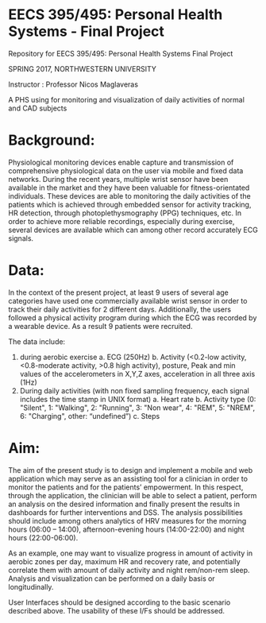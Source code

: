# EECS 395/495: Personal Health Systems - Final Project
Repository for EECS 395/495: Personal Health Systems Final Project

SPRING 2017, NORTHWESTERN UNIVERSITY

Instructor : Professor Nicos Maglaveras

A PHS using for monitoring and visualization of daily activities of normal and CAD subjects

# Background:
Physiological monitoring devices enable capture and transmission of comprehensive physiological data on the user via mobile and fixed data networks. During the recent years, multiple wrist sensor have been available in the market and they have been valuable for fitness-orientated individuals. These devices are able to monitoring the daily activities of the patients which is achieved through embedded sensor for activity tracking, HR detection, through photoplethysmography (PPG) techniques, etc. In order to achieve more reliable recordings, especially during exercise, several devices are available which can among other record accurately ECG signals.

# Data: 
In the context of the present project, at least 9 users of several age categories have used one commercially available wrist sensor in order to track their daily activities for 2 different days. Additionally, the users followed a physical activity program during which the ECG was recorded by a wearable device. As a result 9 patients were recruited. 

The data include:
1. during aerobic exercise
a. ECG (250Hz)
b. Activity (<0.2-low activity, <0.8-moderate activity, >0.8 high activity), posture, Peak and min values of the accelerometers in X,Y,Z axes, acceleration in all three axis (1Hz)
2. During daily activities (with non fixed sampling frequency, each signal includes the time stamp in UNIX format)
a. Heart rate
b. Activity type (0: "Silent",  1: "Walking", 2: "Running", 3: "Non wear", 4: "REM", 5: "NREM", 6: "Charging", other: “undefined”)
c. Steps

# Aim: 
The aim of the present study is to design and implement a mobile and web application which may serve as an assisting tool for a clinician in order to monitor the patients and for the patients’ empowerment. In this respect, through the application, the clinician will be able to select a patient, perform an analysis on the desired information and finally present the results in dashboards for further interventions and DSS. The analysis possibilities should include among others analytics of HRV measures for the morning hours (06:00 – 14:00), afternoon-evening hours (14:00-22:00) and night hours (22:00-06:00).

As an example, one may want to visualize progress in amount of activity in aerobic zones per day, maximum HR and recovery rate, and potentially correlate them with amount of daily activity and night rem/non-rem sleep. Analysis and visualization can be performed on a daily basis or longitudinally.

User Interfaces should be designed according to the basic scenario described above. The usability of these I/Fs should be addressed.
